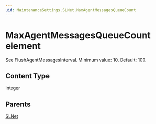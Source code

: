 ```yaml
---
uid: MaintenanceSettings.SLNet.MaxAgentMessagesQueueCount
---
```


# MaxAgentMessagesQueueCount element

See FlushAgentMessagesInterval. Minimum value: 10. Default: 100.

## Content Type

integer

## Parents

[SLNet](xref:MaintenanceSettings.SLNet)
